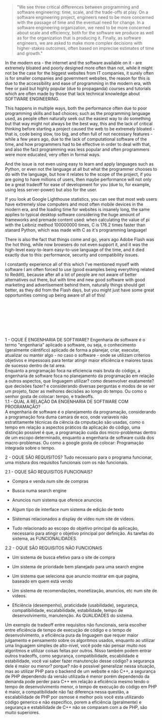 > "We see three critical differences between programming and software engineering: time, scale, and the trade-offs at play.   On a software engineering project, engineers need to be more concerned with the passage of time and the eventual need for change. In a software engineering organization, we need to be more concerned about scale and efficiency, both for the software we produce as well as for the organization that is producing it. Finally, as software engineers, we are asked to make more complex decisions with higher-stakes outcomes, often based on imprecise estimates of time and growth."

  In the modern era - the internet and the software available on it - are extremely bloated and poorly designed more often than not, while it might not be the case for the biggest websites from IT companies, it surely often is for smaller companies and government websites, the reason for this is due to the accessibility and ease of programming in the modern era, with free or paid but highly popular (due to propaganda) courses and tutorials which are often made by those that lack technical knowledge about SOFTWARE ENGINEERING.
  
  This happens in multiple ways, both the performance often due to poor programming skills and bad choices; such as the programming language used, as people often naturally seek out the easiest way to do something but that way might not always be the best way, this and the lack of critical thinking before starting a project caused the web to be extremely bloated - that is, code being slow, too big, and often full of not necessary features - while a few years ago, due to the lack of computational software of the time, and how programmers had to be effective in order to deal with that, and also the fact programming was less popular and often programmers were more educated, very often in formal ways.
  
  And the issue is not even using easy to learn and apply languages such as Python, or even not the language at all but what the programmer chooses to do with the language, but how it relates to the scope of the project, if you are going to have millions of users, then maybe performance will not only be a great tradeoff for ease of development for you (due to, for example, using less server-power) but also for the user.

  If you look at Google Lighthouse statistics, you can see that most web users have extremely slow computers and most often mobile devices in the modern era, and the loading time for websites is insanely long, the same applies to typical desktop software considering the huge amount of frameworks and premade content used: when calculating the value of pi with the Leibniz method 100000000 times, C is 176.2 times faster than stanard Python, which was made with C as it's programming language!
  
  There is also the fact that things come and go, years ago Adobe Flash was the hot thing, while now browsers do not even support it, and it was the high-level easy-to-learn easy-to-use language of the time, and it died exactly due to this: performance, security and compatibility issues. 
  
  I constantly experience all of this which I've mentioned myself with software I am often forced to use (good examples being everything related to Reddit), because after all a lot of people are not aware of better alternatives out there, but with time and new good software with good marketing and advertisement behind them, naturally things should get better, as they did from the Flash days, but you might just have some great opportunities coming up being aware of all of this!
  
<br />
<br />
<br />
<br />
<br />
<br />
  
1 - OQUE É ENGENHARIA DE SOFTWARE?
  Engenharia de software é o termo "engenharia" aplicado a software, ou seja, o conhecimento (geralmente ciêntifico) aplicado de forma a planejar, criar, executar, atualizar ou manter algo - no caso o software - onde se utilizam criterios objetivos e impessoais para tentar atingir maior eficiência e maiores taxas de sucesso dentro de tal area.  
  Enquanto a programação foca na eficiencia mais bruta do código, a engenharia de software foca no planejamento da programação em relação a outros aspectos, que linguagem utilizar?  como desenvolver exatamente? que decisões fazer? e considerando diversas perguntas e modos de se ver um projeto, fazer as melhores decisões ao longo do tempo. Ou como o senhor gosta de colocar: tempo, e tradeoffs.  
1.1 - QUAL A RELAÇÃO DA ENGENHARIA DE SOFTWARE COM PROGRAMAÇÃO?  
  A engenharia de software é o planejamento da programação, considerando a programação fora duma camara de eco, onde variaveis não estratitamente técnicas da ciência da cmputação são usadas, como o tempo em relação a aspectos práticos da aplicação do código, uma distinção possivel é que, a programação cuida dos micro-problemas dentro de um escopo determinado, enquanto a engenharia de software cuida dos macro-problemas. Ou como a google gosta de colocar: Programação integrada sobre o tempo.  

2 - OQUE SÃO REQUISITOS?
  Tudo necessario para o programa funcionar, uma mistura dos requisitos funcionais com os não funcionais.
  
2.1 - OQUE SÃO REQUISITOS FUNCIONAIS?
  - Compra e venda num site de compras
  - Busca numa search engine
  - Anuncios num sistema que oferece anuncios
  - Algum tipo de interface num sistema de edição de texto
  - Sistemas relacionados a display de vídeo num site de videos.

  - Tudo relacionado ao escopo do objetivo principal da aplicação, necessario para atingir o objetivo principal por definição. As tarefas do sistema, as FUNCIONALIDADES.
  
2.2 - OQUE SÃO REQUISITOS NÃO FUNCIONAIS
  - Um sistema de busca efetivo para o site de compra
  - Um sistema de prioridade bem planejado para uma search engine
  - Um sistema que seleciona que anuncio mostrar em que pagina, baseado em quem está vendo
  - Um sistema de recomendações, monetização, anuncios, etc num site de videos.

  - Eficiência (desempenho), praticidade (usabilidade), segurança, compatibilidade, escalabilidade, estabilidade, tempo de desenvolvimento, manutenção. As QUALIDADES do sistema.

  Um exemplo de tradeoff entre requisitos não funcionais, seria escolher entre eficiência de tempo de execução de código e o tempo de desenvolvimento, a eficiência pura da linguagem que requer maior julgamento e pensamento sobre os algoritmos usados, enquanto ao utilizar uma linguagem simples de alto-nivel, você pode não pensar muito nos algoritmos e utilizar coisas feitas por outros.
  Nisso também podem entrar outros tradeoffs, como segurança, compatibilidade, escabilidade e estabilidade, você vai saber fazer manutenção desse código? a segurança dele é maior ou menor? porque? não é possivel generalizar nessa situação, mas ao utilizar PHP para o backend de um website e não C++, a segurança de PHP dependendo da versão utilizada é menor porém dependendo da demanda pode perder para C++ em relação a eficiência mesmo tendo o tempo de desenvolvimento menor, o tempo de execução do código em PHP é maior, a compatibilidade não faz diferença nessa questão, a escalabilidade de PHP por osmose é melhor pois você esta utilizando código generico e não especifico, porem a eficiência (geralmente) e segurança e estabilidade de C++ não se comparam com a de PHP, são muito superiores.
